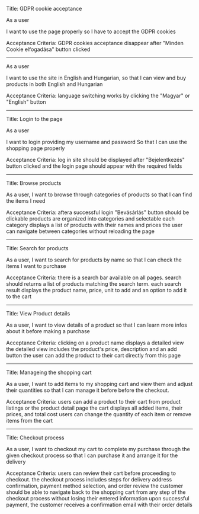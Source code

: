 
Title: GDPR cookie acceptance

As a user

I want to use the page properly so I have to accept the GDPR cookies  

Acceptance Criteria:
GDPR cookies acceptance disappear after "Minden Cookie elfogadása" button clicked 

-----------------------------

As a user

I want to use the site in English and Hungarian, so that I can view and buy products in both English and Hungarian

Acceptance Criteria:
language switching works by clicking the "Magyar" or "English" button

-----------------------------

Title: Login to the page

As a user

I want to login providing my username and password
So that I can use the shopping page properly

Acceptance Criteria:
log in site should be displayed after "Bejelentkezés" button clicked and 
the login page should appear with the required fields

-----------------------------

Title:  Browse products

As a user,
I want to browse through categories of products
so that I can find the items I need

Acceptance Criteria:
aftera successful login "Bevásárlás" button should be clickable
products are organized into categories and selectable
each category displays a list of products with their names and prices
the user can navigate between categories without reloading the page

--------------------

Title: Search for products

As a user,
I want to search for products by name
so that I can check the items I want to purchase

Acceptance Criteria:
there is a search bar available on all pages.
search should returns a list of products matching the search term.
each search result displays the product name, price, unit to add and an option to add it to the cart

------------------------

Title: View Product details

As a user,
I want to view details of a product
so that I can learn more infos about it before making a purchase

Acceptance Criteria:
clicking on a product name displays a detailed view
the detailed view includes the product's price, description and an add button
the user can add the product to their cart directly from this page

-------------------------------------------------------------------

Title: Manageing the shopping cart

As a user,
I want to add items to my shopping cart and view them and adjust their quantities
so that I can manage it before before the checkout.

Acceptance Criteria:
users can add a product to their cart from product listings or the product detail page
the cart displays all added items, their prices, and total cost
users can change the quantity of each item or remove items from the cart

----------------------------------------------------------------------------

Title: Checkout process

As a user,
I want to checkout my cart to complete my purchase through the given checkout process
so that I can purchase it and arrange it for the delivery

Acceptance Criteria:
users can review their cart before proceeding to checkout.
the checkout process includes steps for delivery address confirmation, payment method selection, and order review
the customer should be able to navigate back to the shopping cart from any step of the checkout process without losing their entered information
upon successful payment, the customer receives a confirmation email with their order details


